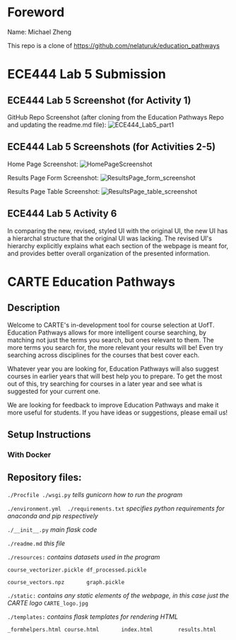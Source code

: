 # Foreword
Name: Michael Zheng

This repo is a clone of https://github.com/nelaturuk/education_pathways

# ECE444 Lab 5 Submission

## ECE444 Lab 5 Screenshot (for Activity 1)
GitHub Repo Screenshot (after cloning from the Education Pathways Repo and updating the readme.md file):
![ECE444_Lab5_part1](https://user-images.githubusercontent.com/40171966/137639647-39c1eb34-0e18-4c4b-9b2e-beaedfc90ce8.png)

## ECE444 Lab 5 Screenshots (for Activities 2-5)
Home Page Screenshot:
![HomePageScreenshot](https://user-images.githubusercontent.com/40171966/137636325-8f899b93-064a-4779-9b0a-fa5ac4c2a217.png)

Results Page Form Screenshot:
![ResultsPage_form_screenshot](https://user-images.githubusercontent.com/40171966/137636332-908ef41e-2711-4bae-932b-b774fd1fb5a9.png)

Results Page Table Screenshot:
![ResultsPage_table_screenshot](https://user-images.githubusercontent.com/40171966/137636339-9b578a77-f33b-44df-8116-4230c4388f1b.png)

## ECE444 Lab 5 Activity 6

In comparing the new, revised, styled UI with the original UI, the new UI has a hierarchal structure that the original UI was lacking. The revised UI's hierarchy explicitly explains what each section of the webpage is meant for, and provides better overall organization of the presented information.

# CARTE Education Pathways

## Description
Welcome to CARTE's in-development tool for course selection at UofT. Education Pathways allows for more intelligent course searching, by matching not just the terms you search, but ones relevant to them. The more terms you search for, the more relevant your results will be! Even try searching across disciplines for the courses that best cover each.

Whatever year you are looking for, Education Pathways will also suggest courses in earlier years that will best help you to prepare. To get the most out of this, try searching for courses in a later year and see what is suggested for your current one.

We are looking for feedback to improve Education Pathways and make it more useful for students. If you have ideas or suggestions, please email us!

## Setup Instructions

### With Docker



## Repository files:

`./Procfile ./wsgi.py` *tells gunicorn how to run the program*

`./environment.yml  ./requirements.txt` *specifies python requirements for anaconda and pip respectively*

`./__init__.py` *main flask code*

`./readme.md` *this file*

`./resources:` *contains datasets used in the program*

`course_vectorizer.pickle df_processed.pickle`

`course_vectors.npz       graph.pickle`

`./static:` *contains any static elements of the webpage, in this case just the CARTE logo*
`CARTE_logo.jpg`

`./templates:` *contains flask templates for rendering HTML*

`_formhelpers.html course.html       index.html        results.html`
